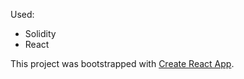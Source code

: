Used:
- Solidity
- React

This project was bootstrapped with [Create React App](https://github.com/facebookincubator/create-react-app).